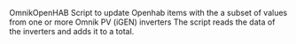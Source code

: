 OmnikOpenHAB
Script to update Openhab items with the a subset of values from one or more Omnik PV (iGEN) inverters
The script reads the data of the inverters and adds it to a total.